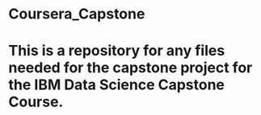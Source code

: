 # Coursera_Capstone
# This is a repository for any files needed for the capstone project for the IBM Data Science Capstone Course.
